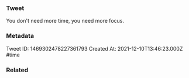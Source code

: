 ### Tweet
You don't need more time, you need more focus.

### Metadata
Tweet ID: 1469302478227361793
Created At: 2021-12-10T13:46:23.000Z
#time 

### Related

